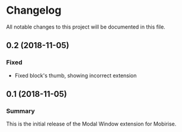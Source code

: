 # Changelog

All notable changes to this project will be documented in this file.

## 0.2 (2018-11-05)

### Fixed
- Fixed block's thumb, showing incorrect extension

## 0.1 (2018-11-05)

### Summary
This is the initial release of the Modal Window extension for Mobirise.